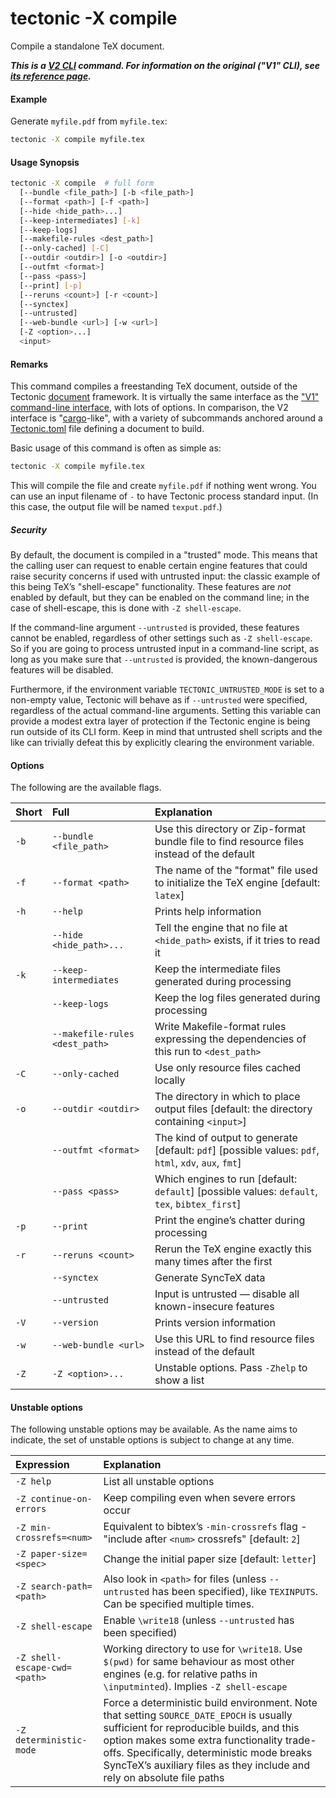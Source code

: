 # tectonic -X compile

Compile a standalone TeX document.

***This is a [V2 CLI][v2cli-ref] command. For information on the original ("V1"
CLI), see [its reference page][v1cli-ref].***

[v2cli-ref]: ../ref/v2cli.md
[v1cli-ref]: ../ref/v1cli.md

#### Example

Generate `myfile.pdf` from `myfile.tex`:

```sh
tectonic -X compile myfile.tex
```

#### Usage Synopsis

<!-- Keep options alphabetized -->

```sh
tectonic -X compile  # full form
  [--bundle <file_path>] [-b <file_path>]
  [--format <path>] [-f <path>]
  [--hide <hide_path>...]
  [--keep-intermediates] [-k]
  [--keep-logs]
  [--makefile-rules <dest_path>]
  [--only-cached] [-C]
  [--outdir <outdir>] [-o <outdir>]
  [--outfmt <format>]
  [--pass <pass>]
  [--print] [-p]
  [--reruns <count>] [-r <count>]
  [--synctex]
  [--untrusted]
  [--web-bundle <url>] [-w <url>]
  [-Z <option>...]
  <input>
```

#### Remarks

This command compiles a freestanding TeX document, outside of the Tectonic
[document][docs-ref] framework. It is virtually the same interface as the ["V1"
command-line interface][v1cli-ref], with lots of options. In comparison, the V2
interface is "[cargo]-like", with a variety of subcommands anchored around a
[Tectonic.toml] file defining a document to build.

[docs-ref]: ../ref/documents.md
[cargo]: https://doc.rust-lang.org/cargo/
[Tectonic.toml]: ./tectonic-toml.md

Basic usage of this command is often as simple as:

```sh
tectonic -X compile myfile.tex
```

This will compile the file and create `myfile.pdf` if nothing went wrong. You
can use an input filename of `-` to have Tectonic process standard input. (In
this case, the output file will be named `texput.pdf`.)

##### Security

By default, the document is compiled in a "trusted" mode. This means that the
calling user can request to enable certain engine features that could raise
security concerns if used with untrusted input: the classic example of this
being TeX’s "shell-escape" functionality. These features are *not* enabled by
default, but they can be enabled on the command line; in the case of
shell-escape, this is done with `-Z shell-escape`.

If the command-line argument `--untrusted` is provided, these features cannot be
enabled, regardless of other settings such as `-Z shell-escape`. So if you are
going to process untrusted input in a command-line script, as long as you make
sure that `--untrusted` is provided, the known-dangerous features will be
disabled.

Furthermore, if the environment variable `TECTONIC_UNTRUSTED_MODE` is set to a
non-empty value, Tectonic will behave as if `--untrusted` were specified,
regardless of the actual command-line arguments. Setting this variable can
provide a modest extra layer of protection if the Tectonic engine is being run
outside of its CLI form. Keep in mind that untrusted shell scripts and the like
can trivially defeat this by explicitly clearing the environment variable.

#### Options

The following are the available flags.

<!-- Keep alphabetized by full name: -->

| Short | Full                           | Explanation                                                                                            |
|:------|:-------------------------------|:-------------------------------------------------------------------------------------------------------|
| `-b`  | `--bundle <file_path>`         | Use this directory or Zip-format bundle file to find resource files instead of the default             |
| `-f`  | `--format <path>`              | The name of the "format" file used to initialize the TeX engine [default: `latex`]                     |
| `-h`  | `--help`                       | Prints help information                                                                                |
|       | `--hide <hide_path>...`        | Tell the engine that no file at `<hide_path>` exists, if it tries to read it                           |
| `-k`  | `--keep-intermediates`         | Keep the intermediate files generated during processing                                                |
|       | `--keep-logs`                  | Keep the log files generated during processing                                                         |
|       | `--makefile-rules <dest_path>` | Write Makefile-format rules expressing the dependencies of this run to `<dest_path>`                   |
| `-C`  | `--only-cached`                | Use only resource files cached locally                                                                 |
| `-o`  | `--outdir <outdir>`            | The directory in which to place output files [default: the directory containing `<input>`]             |
|       | `--outfmt <format>`            | The kind of output to generate [default: `pdf`]  [possible values: `pdf`, `html`, `xdv`, `aux`, `fmt`] |
|       | `--pass <pass>`                | Which engines to run [default: `default`]  [possible values: `default`, `tex`, `bibtex_first`]         |
| `-p`  | `--print`                      | Print the engine’s chatter during processing                                                           |
| `-r`  | `--reruns <count>`             | Rerun the TeX engine exactly this many times after the first                                           |
|       | `--synctex`                    | Generate SyncTeX data                                                                                  |
|       | `--untrusted`                  | Input is untrusted — disable all known-insecure features                                               |
| `-V`  | `--version`                    | Prints version information                                                                             |
| `-w`  | `--web-bundle <url>`           | Use this URL to find resource files instead of the default                                             |
| `-Z`  | `-Z <option>...`               | Unstable options. Pass `-Zhelp` to show a list                                                         |

#### Unstable options

The following unstable options may be available. As the name aims to indicate,
the set of unstable options is subject to change at any time.

<!-- Keep alphabetized: -->

| Expression                   | Explanation |
|:-----------------------------|:-----------------------------------------------------------------------------------------------------------------------------------------------------------------------------------------------------------------------------------------------------------------------------------------------------------|
| `-Z help`                    | List all unstable options                                                                                                                                                                                                                                                                                  |
| `-Z continue-on-errors`      | Keep compiling even when severe errors occur                                                                                                                                                                                                                                                               |
| `-Z min-crossrefs=<num>`     | Equivalent to bibtex’s `-min-crossrefs` flag - "include after `<num>` crossrefs" [default: `2`]                                                                                                                                                                                                            |
| `-Z paper-size=<spec>`       | Change the initial paper size [default: `letter`]                                                                                                                                                                                                                                                          |
| `-Z search-path=<path>`      | Also look in `<path>` for files (unless `--untrusted` has been specified), like `TEXINPUTS`. Can be specified multiple times.                                                                                                                                                                              |
| `-Z shell-escape`            | Enable `\write18` (unless `--untrusted` has been specified)                                                                                                                                                                                                                                                |
| `-Z shell-escape-cwd=<path>` | Working directory to use for `\write18`. Use `$(pwd)` for same behaviour as most other engines (e.g. for relative paths in `\inputminted`). Implies `-Z shell-escape`                                                                                                                                      |
| `-Z deterministic-mode`      | Force a deterministic build environment. Note that setting `SOURCE_DATE_EPOCH` is usually sufficient for reproducible builds, and this option makes some extra functionality trade-offs. Specifically, deterministic mode breaks SyncTeX’s auxiliary files as they include and rely on absolute file paths |
